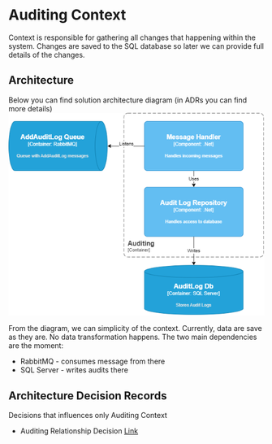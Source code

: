 # Auditing Context

Context is responsible for gathering all changes that happening within the system.
Changes are saved to the SQL database so later we can provide full details of the changes.

## Architecture
Below you can find solution architecture diagram (in ADRs you can find more details)
![Architecture](Documentation/AuditingArchitecture.png)

From the diagram, we can simplicity of the context. Currently, data are save as they are. No data transformation happens.
The two main dependencies are the moment:
- RabbitMQ - consumes message from there
- SQL Server - writes audits there

## Architecture Decision Records
Decisions that influences only Auditing Context
 - Auditing Relationship Decision [Link](Documentation/ADRs/AuditingRelationship.md)
